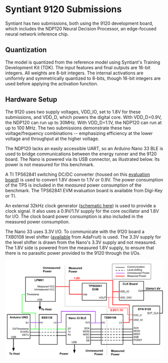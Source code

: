 # Syntiant 9120 Submissions
Syntiant has two submissions, both using the 9120 development board, which includes the NDP120 Neural Decision Processor, an edge-focused neural network inference chip.

## Quantization
The model is quantized from the reference model using Syntiant's Training Development Kit (TDK).  The input features and final outputs are 16-bit integers.  All weights are 8-bit integers.  The internal activations are uniformly and symmetrically quantized to 8-bits, though 16-bit integers are used before applying the activation function.

## Hardware Setup
The 9120 uses two supply voltages, VDD_IO, set to 1.8V for these submissions, and VDD_D, which powers the digital core.  With VDD_D=0.9V, the NDP120 can run up to 30MHz.  With VDD_D=1.1V, the NDP120 can run at up to 100 MHz.  The two submissions demonstrate these two voltage/frequency combinations -- emphasizing efficiency at the lower voltage and throughput at the higher voltage.  

The NDP120 lacks an easily accessible UART, so an Arduino Nano 33 BLE is used to bridge communications between the energy runner and the 9120 board.  The Nano is powered via its USB connector, as illustrated below.  Its power is not measured for this benchmark.

A TI TPS62841 switching DC/DC converter (housed on this [evaluation board](https://www.ti.com/tool/TPS62841-2EVM123)) is used to convert 1.8V down to 1.1V or 0.9V.  The power consumption of the TPS is included in the _measured_ power consumption of the benchmark.  The TPS62841 EVM evaluation board is available from Digi-Key or TI. 

An external 32kHz clock generator ([schematic here](https://github.com/jaycordaro/clkbrd3/blob/main/schematic/clkbrd3.pdf)) is used to provide a clock signal.  It also uses a 0.9V/1.1V supply for the core oscillator and 1.8V for I/O. The clock board power consumption is also included in the measured power consumption.

The Nano 33 uses 3.3V I/O.  To communicate with the 9120 board a TXB0108 level shifter ([available](https://www.adafruit.com/product/395) from AdaFruit) is used.  The 3.3V supply for the level shifter is drawn from the Nano's 3.3V supply and not measured.  The 1.8V side is powered from the measured 1.8V supply, to ensure that there is no parasitic power provided to the 9120 through the I/Os.

 ![Energy Measurement Setup](./syntiant_energy_setup.png)
